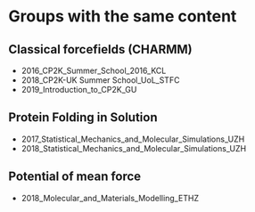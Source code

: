 # Groups with the same content


## Classical forcefields (CHARMM)
- 2016_CP2K_Summer_School_2016_KCL
- 2018_CP2K-UK Summer School_UoL_STFC
- 2019_Introduction_to_CP2K_GU


## Protein Folding in Solution
- 2017_Statistical_Mechanics_and_Molecular_Simulations_UZH
- 2018_Statistical_Mechanics_and_Molecular_Simulations_UZH


## Potential of mean force
- 2018_Molecular_and_Materials_Modelling_ETHZ
